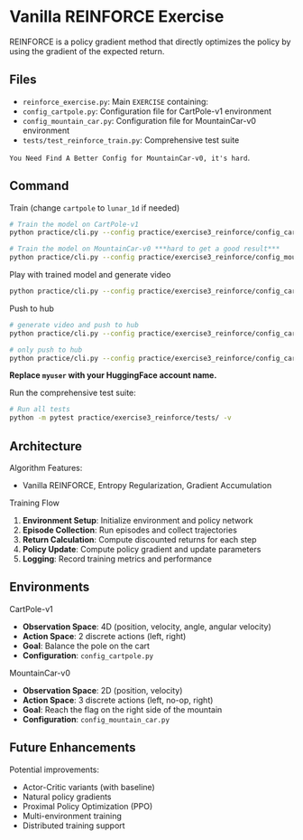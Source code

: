 # Vanilla REINFORCE Exercise

REINFORCE is a policy gradient method that directly optimizes the policy by using the gradient of the expected return.

## Files
- `reinforce_exercise.py`: Main `EXERCISE` containing:
- `config_cartpole.py`: Configuration file for CartPole-v1 environment
- `config_mountain_car.py`: Configuration file for MountainCar-v0 environment
- `tests/test_reinforce_train.py`: Comprehensive test suite

`You Need Find A Better Config for MountainCar-v0, it's hard`.

## Command
Train  (change `cartpole` to `lunar_1d` if needed)
```bash
# Train the model on CartPole-v1
python practice/cli.py --config practice/exercise3_reinforce/config_cartpole.py

# Train the model on MountainCar-v0 ***hard to get a good result***
python practice/cli.py --config practice/exercise3_reinforce/config_mountain_car.py
```

Play with trained model and generate video
```bash
python practice/cli.py --config practice/exercise3_reinforce/config_cartpole.py --mode play
```

Push to hub
```bash
# generate video and push to hub
python practice/cli.py --config practice/exercise3_reinforce/config_cartpole.py --mode push_to_hub --username myuser

# only push to hub
python practice/cli.py --config practice/exercise3_reinforce/config_cartpole.py --mode push_to_hub --username myuser --skip_play
```
**Replace `myuser` with your HuggingFace account name.**

Run the comprehensive test suite:
```bash
# Run all tests
python -m pytest practice/exercise3_reinforce/tests/ -v
```

## Architecture

Algorithm Features:
- Vanilla REINFORCE, Entropy Regularization, Gradient Accumulation

Training Flow
1. **Environment Setup**: Initialize environment and policy network
2. **Episode Collection**: Run episodes and collect trajectories
3. **Return Calculation**: Compute discounted returns for each step
4. **Policy Update**: Compute policy gradient and update parameters
5. **Logging**: Record training metrics and performance


## Environments

CartPole-v1
- **Observation Space**: 4D (position, velocity, angle, angular velocity)
- **Action Space**: 2 discrete actions (left, right)
- **Goal**: Balance the pole on the cart
- **Configuration**: `config_cartpole.py`

MountainCar-v0
- **Observation Space**: 2D (position, velocity)
- **Action Space**: 3 discrete actions (left, no-op, right)
- **Goal**: Reach the flag on the right side of the mountain
- **Configuration**: `config_mountain_car.py`


## Future Enhancements

Potential improvements:
- Actor-Critic variants (with baseline)
- Natural policy gradients
- Proximal Policy Optimization (PPO)
- Multi-environment training
- Distributed training support
